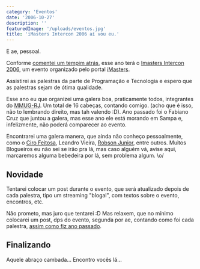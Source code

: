 ```yaml
---
category: 'Eventos'
date: '2006-10-27'
description: ''
featuredImage: '/uploads/eventos.jpg'
title: 'iMasters Intercon 2006 aí vou eu.'
---
```


E ae, pessoal.

Conforme [comentei um tempim atrás](/lancado-oficialmente-o-imasters-intercon-2006), esse ano terá o [Imasters Intercon 2006](http://www.imasters.com.br/intercon/2006/), um evento organizado pelo portal [iMasters](http://www.imasters.com.br).

Assistirei as palestras da parte de Programação e Tecnologia e espero que as palestras sejam de ótima qualidade.

Esse ano eu que organizei uma galera boa, praticamente todos, integrantes do [MMUG-RJ](http://www.mmug-rj.com.br). Um total de 16 cabeças, contando comigo. (acho que é isso, não to lembrando direito, mas tah valendo :D). Ano passado foi o Fabiano Cruz que juntou a galera, mas esse ano ele está morando em Sampa e, infelizmente, não poderá comparecer ao evento.

Encontrarei uma galera manera, que ainda não conheço pessoalmente, como o [Ciro Feitosa](http://cirofeitosa.com.br), Leandro Vieira, [Robson Junior](http://www.robsonjunior.com.br/), entre outros. Muitos Blogueiros eu não sei se irão pra lá, mas caso alguém vá, avise aqui, marcaremos alguma bebedeira por lá, sem problema algum. \\o/

## Novidade

Tentarei colocar um post durante o evento, que será atualizado depois de cada palestra, tipo um streaming "blogal", com textos sobre o evento, encontros, etc.

Não prometo, mas juro que tentarei :D Mas relaxem, que no mínimo colocarei um post, dps do evento, segunda por ae, contando como foi cada palestra, [assim como fiz ano passado](/retrospectiva-imasters-intercon).

## Finalizando

Aquele abraço cambada... Encontro vocês lá...
